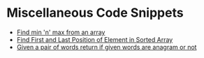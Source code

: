 # Miscellaneous Code Snippets

* [Find min 'n' max from an array]()
* [Find First and Last Position of Element in Sorted Array]()
* [Given a pair of words return if given words are anagram or not]()
